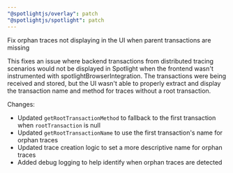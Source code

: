 ```yaml
---
"@spotlightjs/overlay": patch
"@spotlightjs/spotlight": patch
---
```


Fix orphan traces not displaying in the UI when parent transactions are missing

This fixes an issue where backend transactions from distributed tracing scenarios would not be displayed in Spotlight when the frontend wasn't instrumented with spotlightBrowserIntegration. The transactions were being received and stored, but the UI wasn't able to properly extract and display the transaction name and method for traces without a root transaction.

Changes:
- Updated `getRootTransactionMethod` to fallback to the first transaction when `rootTransaction` is null
- Updated `getRootTransactionName` to use the first transaction's name for orphan traces
- Updated trace creation logic to set a more descriptive name for orphan traces
- Added debug logging to help identify when orphan traces are detected

